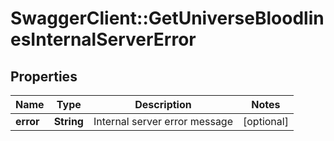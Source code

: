 # SwaggerClient::GetUniverseBloodlinesInternalServerError

## Properties
Name | Type | Description | Notes
------------ | ------------- | ------------- | -------------
**error** | **String** | Internal server error message | [optional] 


